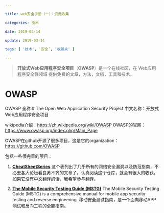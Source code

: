 ```yaml
---

title: web安全手册（一）：资源收集

categories: 技术

date: 2019-03-14

update: 2019-03-14

tags: [ '技术', ‘安全’, '收藏夹' ]

---
```



> **开放式Web应用程序安全项目**（**OWASP**）是一个在线社区，在 Web应用程序安全性领域 提供免费的文章，方法，文档，工具和技术。

<!-- more -->



# OWASP
OWASP 全称:# The Open Web Application Security Project
中文名称：开放式Web应用程序安全项目

wikipedia介绍：https://zh.wikipedia.org/wiki/OWASP
OWASP的官网：https://www.owasp.org/index.php/Main_Page


OWASP在github开源了很多项目，这是它的organization：https://github.com/OWASP

包括一些很完善的项目：
1. **[CheatSheetSeries](https://github.com/OWASP/CheatSheetSeries)**
	这个表列出了几乎所有的网络安全漏洞以及防范指南，不必去各大论坛看良莠不齐的文章了，认真阅读这个仓库，就会有很大的收获。如果它没有中文翻译的话，我希望参与翻译。
	
2. **[The Mobile Security Testing Guide (MSTG)](https://github.com/OWASP/owasp-mstg)**
	The Mobile Security Testing Guide (MSTG) is a comprehensive manual for mobile app security testing and reverse engineering.
	移动安全测试指南，是一个面向移动APP测试和反向工程的全能指南。

<!--stackedit_data:
eyJoaXN0b3J5IjpbMTQ4MzUzNjg1OF19
-->